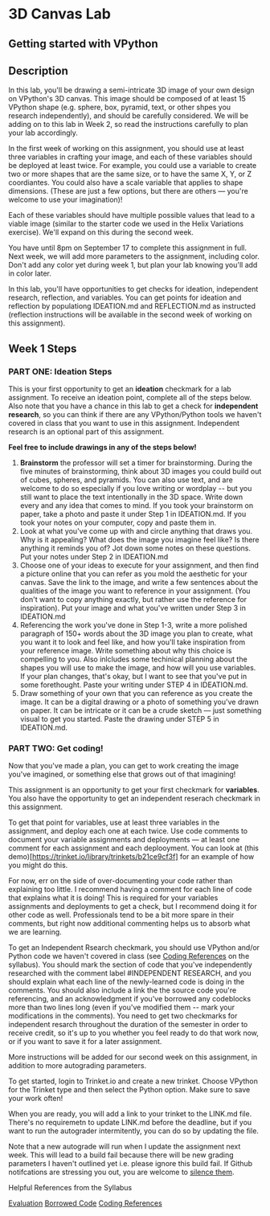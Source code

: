 # 3D Canvas Lab
## Getting started with VPython

## Description

In this lab, you'll be drawing a semi-intricate 3D image of your own design on VPython's 3D canvas. This image should be composed of at least 15 VPython shape (e.g. sphere, box, pyramid, text, or other shpes you research independently), and should be carefully considered. We will be adding on to this lab in Week 2, so read the instructions carefully to plan your lab accordingly. 

In the first week of working on this assignment, you should use at least three variables in crafting your image, and each of these variables should be deployed at least twice. For example, you could use a variable to create two or more shapes that are the same size, or to have the same X, Y, or Z coordiantes. You could also have a scale variable that applies to shape dimensions. (These are just a few options, but there are others — you're welcome to use your imagination)!

Each of these variables should have multiple possible values that lead to a viable image (similar to the starter code we used in the Helix Variations exercise). We'll expand on this during the second week. 

You have until 8pm on September 17 to complete this assignment in full. Next week, we will add more parameters to the assignment, including color. Don't add any color yet during week 1, but plan your lab knowing you'll add in color later. 

In this lab, you'll have opportunities to get checks for ideation, independent research, reflection, and variables. You can get points for ideation and reflection by populationg IDEATION.md and REFLECTION.md as instructed (reflection instructions will be available in the second week of working on this assignment). 

## Week 1 Steps

### PART ONE: Ideation Steps

This is your first opportunity to get an <b>ideation</b> checkmark for a lab assignment. To receive an ideation point, complete all of the steps below. Also note that you have a chance in this lab to get a check for <b>independent research</b>, so you can think if there are any VPython/Python tools we haven't covered in class that you want to use in this assignment. Independent research is an optional part of this assignment. 

<b>Feel free to include drawings in any of the steps below! </b>

1. <b>Brainstorm</b> the professor will set a timer for brainstorming. During the five minutes of brainstorming, think about 3D images you could build out of cubes, spheres, and pyramids. You can also use text, and are welcome to do so especially if you love writing or wordplay -- but you still want to place the text intentionally in the 3D space.  Write down every and any idea that comes to mind. If you took your brainstorm on paper, take a photo and paste it under Step 1 in IDEATION.md. If you took your notes on your computer, copy and paste them in. 
2. Look at what you've come up with and circle anything that draws you. Why is it appealing? What does the image you imagine feel like? Is there anything it reminds you of? Jot down some notes on these questions. Put your notes under Step 2 in IDEATION.md
3. Choose one of your ideas to execute for your assignment, and then find a picture online that you can refer as you mold the aesthetic for your canvas. Save the link to the image, and write a few sentences about the qualities of the image you want to reference in your assignment. (You don't want to copy anything exactly, but rather use the reference for inspiration). Put your image and what you've written under Step 3 in IDEATION.md
4. Referencing the work you've done in Step 1-3, write a more polished paragraph of 150+ words about the 3D image you plan to create, what you want it to look and feel like, and how you'll take inspiration from your reference image. Write something about why this choice is compelling to you. Also inlcludes some techinical planning about the shapes you will use to make the image, and how will you use variables. If your plan changes, that's okay, but I want to see that you've put in some forethought. Paste your writing under STEP 4 in IDEATION.md. 
5. Draw something of your own that you can reference as you create the image. It can be a digital drawing or a photo of something you've drawn on paper. It can be intricate or it can be a crude sketch — just something visual to get you started. Paste the drawing under STEP 5 in IDEATION.md. 



### PART TWO: Get coding!

Now that you've made a plan, you can get to work creating the image you've imagined, or something else that grows out of that imagining! 

This assignment is an opportunity to get your first checkmark for <b>variables</b>. You also have the opportunity to get an independent reserach checkmark in this assignment. 

To get that point for variables, use at least three variables in the assignment, and deploy each one at each twice. Use code comments to document your variable assignments and deployments — at least one comment for each assignment and each deplooyment. You can look at (this demo)[https://trinket.io/library/trinkets/b21ce9cf3f] for an example of how you might do this.

For now, err on the side of over-documenting your code rather than explaining too little. I recommend having a comment for each line of code that explains what it is doing! This is required for your variables assignments and deployments to get a check, but I recommend doing it for other code as well. Professionals tend to be a bit more spare in their comments, but right now additional commenting helps us to absorb what we are learning. 

To get an Independent Rsearch checkmark, you should use VPython and/or Python code we haven't covered in class (see [Coding References](https://github.com/allegheny-college-cmpsc-100-fall-2023/course-materials#coding-references) on the syllabus). You should mark the section of code that you've independently researched with the comment label #INDEPENDENT RESEARCH, and you should explain what each line of the newly-learned code is doing in the comments. You should also include a link the the source code you're referencing, and an acknowledgment if you've borrowed any codeblocks more than two lines long (even if you've modified them -- mark your modifications in the comments). You need to get two checkmarks for independent resarch throughout the duration of the semester in order to receive credit, so it's up to you whether you feel ready to do that work now, or if you want to save it for a later assignment. 

More instructions will be added for our second week on this assignment, in addition to more autograding parameters. 

To get started, login to Trinket.io and create a new trinket. Choose VPython for the Trinket type and then select the Python option. Make sure to save your work often! 

When you are ready, you will add a link to your trinket to the LINK.md file. There's no requiremetn to update LINK.md before the deadline, but if you want to run the autograder intermitently, you can do so by updating the file.

Note that a new autograde will run when I update the assignment next week. This will lead to a build fail because there will be new grading parameters I haven't outlined yet i.e. please ignore this build fail. If Github notifcations are stressing you out, you are welcome to [silence them](https://docs.github.com/en/account-and-profile/managing-subscriptions-and-notifications-on-github/setting-up-notifications/configuring-notifications). 

Helpful References from the Syllabus

[Evaluation](https://github.com/allegheny-college-cmpsc-100-fall-2023/course-materials/blob/main/README.md#evaluation)
[Borrowed Code](https://github.com/allegheny-college-cmpsc-100-fall-2023/course-materials/blob/main/README.md#coding-references)
[Coding References](https://github.com/allegheny-college-cmpsc-100-fall-2023/course-materials/blob/main/README.md#coding-references)
